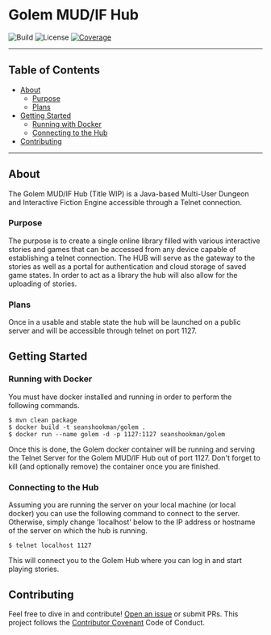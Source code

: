 # Golem MUD/IF Hub

![Build](https://travis-ci.org/sshookman/ProjectRead.svg?branch=master) ![License](https://img.shields.io/badge/license-GPL%20v3-brightgreen.svg) [![Coverage](https://codecov.io/gh/sshookman/ProjectRead/branch/master/graph/badge.svg)](https://codecov.io/gh/sshookman/ProjectRead)

---

## Table of Contents

- [About](#about)
  - [Purpose](#purpose)
  - [Plans](#plans)
- [Getting Started](#getting-started)
  - [Running with Docker](#running-with-docker)
  - [Connecting to the Hub](#connecting-to-the-hub)
- [Contributing](#contributing)

---

## About

The Golem MUD/IF Hub (Title WIP) is a Java-based Multi-User Dungeon and Interactive Fiction Engine
accessible through a Telnet connection.

### Purpose

The purpose is to create a single online library filled with various interactive stories and games
that can be accessed from any device capable of establishing a telnet connection. The HUB will serve
as the gateway to the stories as well as a portal for authentication and cloud storage of saved game
states. In order to act as a library the hub will also allow for the uploading of stories.

### Plans

Once in a usable and stable state the hub will be launched on a public server and will be accessible
through telnet on port 1127.

## Getting Started

### Running with Docker

You must have docker installed and running in order to perform the following commands.

```
$ mvn clean package
$ docker build -t seanshookman/golem .
$ docker run --name golem -d -p 1127:1127 seanshookman/golem
```

Once this is done, the Golem docker container will be running and serving the Telnet Server for
the Golem MUD/IF Hub out of port 1127. Don't forget to kill (and optionally remove) the container
once you are finished.

### Connecting to the Hub

Assuming you are running the server on your local machine (or local docker) you can use
the following command to connect to the server. Otherwise, simply change 'localhost' below to the
IP address or hostname of the server on which the hub is running.

```
$ telnet localhost 1127
```

This will connect you to the Golem Hub where you can log in and start playing stories.


## Contributing

Feel free to dive in and contribute! [Open an issue](https://github.com/RichardLitt/standard-readme/issues/new) or submit PRs.
This project follows the [Contributor Covenant](http://contributor-covenant.org/version/1/3/0/) Code of Conduct.
